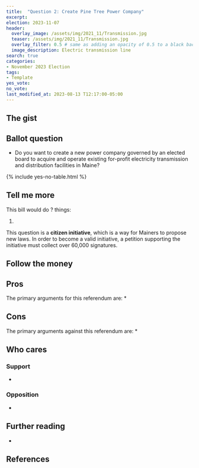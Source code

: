```yaml
---
title:  "Question 2: Create Pine Tree Power Company"
excerpt: 
election: 2023-11-07
header:
  overlay_image: /assets/img/2021_11/Transmission.jpg
  teaser: /assets/img/2021_11/Transmission.jpg
  overlay_filter: 0.5 # same as adding an opacity of 0.5 to a black background
  image_description: Electric transmission line
search: true
categories:
- November 2023 Election
tags:
- Template
yes_vote: 
no_vote: 
last_modified_at: 2023-08-13 T12:17:00-05:00
---
```

## The gist


## Ballot question
* Do you want to create a new power company governed by an elected board to acquire and operate existing for-profit electricity transmission and distribution facilities in Maine?

{% include yes-no-table.html %}


## Tell me more
This bill would do ? things:

1. 

This question is a **citizen initiative**, which is a way for Mainers to propose new laws. In order to become a valid initiative, a petition supporting the initiative must collect over 60,000 signatures.

## Follow the money


## Pros
The primary arguments for this referendum are:
* 

## Cons
The primary arguments against this referendum are:
* 

## Who cares
### Support
* 

### Opposition
* 

## Further reading
- 

## References
[^1]: Example
